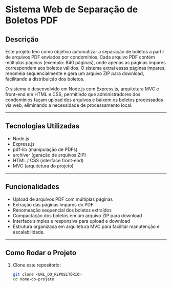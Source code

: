 # Sistema Web de Separação de Boletos PDF

## Descrição

Este projeto tem como objetivo automatizar a separação de boletos a partir de arquivos PDF enviados por condomínios. Cada arquivo PDF contém múltiplas páginas (exemplo: 840 páginas), onde apenas as páginas ímpares correspondem aos boletos válidos. O sistema extrai essas páginas ímpares, renomeia sequencialmente e gera um arquivo ZIP para download, facilitando a distribuição dos boletos.

O sistema é desenvolvido em Node.js com Express.js, arquitetura MVC e front-end em HTML e CSS, permitindo que administradores dos condomínios façam upload dos arquivos e baixem os boletos processados via web, eliminando a necessidade de processamento local.

---

## Tecnologias Utilizadas

- Node.js  
- Express.js  
- pdf-lib (manipulação de PDFs)  
- archiver (geração de arquivos ZIP)  
- HTML / CSS (interface front-end)  
- MVC (arquitetura do projeto)  

---

## Funcionalidades

- Upload de arquivos PDF com múltiplas páginas  
- Extração das páginas ímpares do PDF  
- Renomeação sequencial dos boletos extraídos  
- Compactação dos boletos em um arquivo ZIP para download  
- Interface simples e responsiva para upload e download  
- Estrutura organizada em arquitetura MVC para facilitar manutenção e escalabilidade.

---

## Como Rodar o Projeto

1. Clone este repositório:  
   ```bash
   git clone <URL_DO_REPOSITÓRIO>
   cd nome-do-projeto
